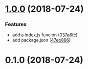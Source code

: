 <a name="1.0.0"></a>
# [1.0.0](https://github.com/yelin2016/log/compare/v0.1.0...v1.0.0) (2018-07-24)


### Features

* add a index.js funcion ([037a6fc](https://github.com/yelin2016/log/commit/037a6fc))
* add package.json ([47eb896](https://github.com/yelin2016/log/commit/47eb896))



<a name="0.1.0"></a>
# 0.1.0 (2018-07-24)



